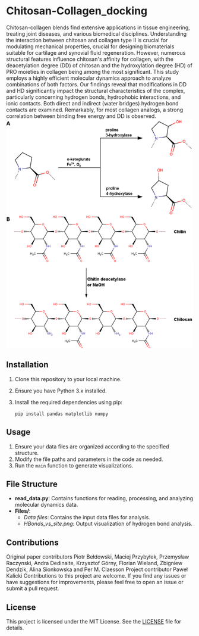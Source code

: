 # Chitosan-Collagen_docking

Chitosan-collagen blends find extensive applications in tissue engineering, treating joint diseases, and various biomedical
disciplines. Understanding the interaction between chitosan and collagen type II is crucial for modulating mechanical
properties, crucial for designing biomaterials suitable for cartilage and synovial fluid regeneration. However, numerous
structural features influence chitosan's affinity for collagen, with the deacetylation degree (DD) of chitosan and the
hydroxylation degree (HD) of PRO moieties in collagen being among the most significant. This study employs a highly efficient
molecular dynamics approach to analyze combinations of both factors. Our findings reveal that modifications in DD and HD
significantly impact the structural characteristics of the complex, particularly concerning hydrogen bonds, hydrophobic
interactions, and ionic contacts. Both direct and indirect (water bridges) hydrogen bond contacts are examined. Remarkably, for
most collagen analogs, a strong correlation between binding free energy and DD is observed.
![Dock site table](Chitosan_Collagen.png)

## Installation

1. Clone this repository to your local machine.
2. Ensure you have Python 3.x installed.
3. Install the required dependencies using pip:

    ```
    pip install pandas matplotlib numpy
    ```

## Usage

1. Ensure your data files are organized according to the specified structure.
2. Modify the file paths and parameters in the code as needed.
3. Run the `main` function to generate visualizations.

## File Structure

- **read_data.py**: Contains functions for reading, processing, and analyzing molecular dynamics data.
- **Files/**:
  - *Data files*: Contains the input data files for analysis.
  - *HBonds_vs_site.png*: Output visualization of hydrogen bond analysis.

## Contributions
Original paper contributors
Piotr Bełdowski, Maciej Przybyłek, Przemysław Raczynski, Andra Dedinaite, Krzysztof Górny,
Florian Wieland, Zbigniew Dendzik, Alina Sionkowska and Per M. Claesson
Project contributor
Paweł Kalicki
Contributions to this project are welcome. If you find any issues or have suggestions for improvements, please feel free to open an issue or submit a pull request.

## License

This project is licensed under the MIT License. See the [LICENSE](LICENSE) file for details.
